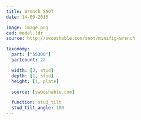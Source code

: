 ```yaml
---
title: Wrench SNOT
date: 14-09-2015

image: image.png
cad: model.ldr
source: http://swooshable.com/snot/minifig-wrench

taxonomy:
  part: ["55300"]
  partcount: 22

  width: [3, stud]
  depth: [1, stud]
  height: [1, plate]

  source: [swooshable.com]

  function: stud_tilt
  stud_tilt_angle: 180 
---
```

